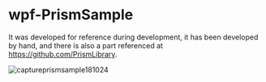 # wpf-PrismSample
It was developed for reference during development, it has been developed by hand, and there is also a part referenced at https://github.com/PrismLibrary.

![captureprismsample181024](https://user-images.githubusercontent.com/44364874/47385328-a1f90680-d744-11e8-8b77-95cee0061697.PNG)

